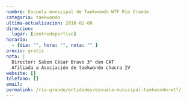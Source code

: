 ```yaml
---
nombre: Escuela municipal de Taekwondo WTF Río Grande
categoria: taekwondo
ultima-actualizacion: 2016-02-08
direccion: 
  lugar: [centrodeportivo]
horario: 
  - {dia: "", hora: "", nota: "" }
precio: gratis
nota: | 
  Director: Sabon César Bravo 3° dan CAT
  Afiliada a Asociación de taekwondo chacra IV
website: []
telefono: []
email: 
permalink: /rio-grande/entidades/escuela-municipal-taekwondo-wtf/
---
```


